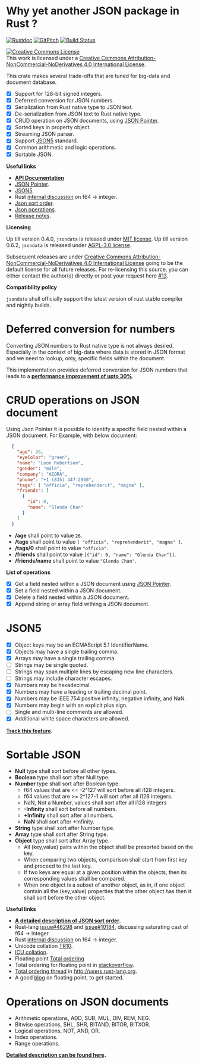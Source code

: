 Why yet another JSON package in Rust ?
======================================

[![Rustdoc](https://img.shields.io/badge/rustdoc-hosted-blue.svg)](https://docs.rs/jsondata)
[![GitPitch](https://gitpitch.com/assets/badge.svg)](https://gitpitch.com/bnclabs/jsondata/master?grs=github)
[![Build Status](https://travis-ci.org/bnclabs/jsondata.svg?branch=master)](https://travis-ci.org/bnclabs/jsondata)

<a rel="license" href="http://creativecommons.org/licenses/by-nc-nd/4.0/"><img alt="Creative Commons License" style="border-width:0" src="https://i.creativecommons.org/l/by-nc-nd/4.0/88x31.png" /></a><br />This work is licensed under a <a rel="license" href="http://creativecommons.org/licenses/by-nc-nd/4.0/">Creative Commons Attribution-NonCommercial-NoDerivatives 4.0 International License</a>.


This crate makes several trade-offs that are tuned for big-data
and document database.

* [x] Support for 128-bit signed integers.
* [x] Deferred conversion for JSON numbers.
* [x] Serialization from Rust native type to JSON text.
* [x] De-serialization from JSON text to Rust native type.
* [x] CRUD operation on JSON documents, using [JSON Pointer][jptr].
* [x] Sorted keys in property object.
* [x] Streaming JSON parser.
* [x] Support [JSON5](http://json5.org) standard.
* [x] Common arithmetic and logic operations.
* [x] Sortable JSON.

**Useful links**

* **[API Documentation](https://docs.rs/jsondata)**
* [JSON Pointer][jptr].
* [JSON5][json5].
* Rust [internal discussion][rust1]  on f64 -> integer.
* [Json sort order][json-sort-order].
* [Json operations][json-ops].
* [Release notes](./RELEASE.md).

**Licensing**

Up till version 0.4.0, ``jsondata`` is released under [MIT license].
Up till version 0.6.2, ``jsondata`` is released under [AGPL-3.0 license].

Subsequent releases are under [Creative Commons Attribution-NonCommercial-NoDerivatives
4.0 International License][CC-4.0] going to be the default license for
all future releases. For re-licensing this source, you can either contact
the author(s) directly or post your request here [#13][#13].

**Compatibility policy**

``jsondata`` shall officially support the latest version of rust stable
compiler and nightly builds.

Deferred conversion for numbers
===============================

Converting JSON numbers to Rust native type is not always desired.
Especially in the context of big-data where data is stored in JSON
format and we need to lookup, only, specific fields within the document.

This implementation provides deferred conversion for JSON numbers
that leads to a **[performance improvement of upto 30%][commit-deferred]**.

CRUD operations on JSON document
================================

Using Json Pointer it is possible to identify a specific field nested within
a JSON document. For Example, with below document:

```json
  {
    "age": 26,
    "eyeColor": "green",
    "name": "Leon Robertson",
    "gender": "male",
    "company": "AEORA",
    "phone": "+1 (835) 447-2960",
    "tags": [ "officia", "reprehenderit", "magna" ],
    "friends": [
      {
        "id": 0,
        "name": "Glenda Chan"
      }
    ]
  }
```

* **/age** shall point to value ``26``.
* **/tags** shall point to value ``[ "officia", "reprehenderit", "magna" ]``.
* **/tags/0** shall point to value ``"officia"``.
* **/friends** shall point to value ``[{"id": 0, "name": "Glenda Chan"}]``.
* **/friends/name** shall point to value ``"Glenda Chan"``.

**List of operations**

* [x] Get a field nested within a JSON document using [JSON Pointer][jptr].
* [x] Set a field nested within a JSON document.
* [x] Delete a field nested within a JSON document.
* [x] Append string or array field withing a JSON document.

JSON5
=====

* [x] Object keys may be an ECMAScript 5.1 IdentifierName.
* [x] Objects may have a single trailing comma.
* [x] Arrays may have a single trailing comma.
* [ ] Strings may be single quoted.
* [ ] Strings may span multiple lines by escaping new line characters.
* [ ] Strings may include character escapes.
* [x] Numbers may be hexadecimal.
* [x] Numbers may have a leading or trailing decimal point.
* [x] Numbers may be IEEE 754 positive infinity, negative infinity, and NaN.
* [x] Numbers may begin with an explicit plus sign.
* [ ] Single and multi-line comments are allowed.
* [x] Additional white space characters are allowed.

**[Track this feature](https://github.com/bnclabs/jsondata/issues/4)**.

Sortable JSON
=============

* **Null** type shall sort before all other types.
* **Boolean** type shall sort after Null type.
* **Number** type shall sort after Boolean type.
  * f64 values that are <= -2^127 will sort before all i128 integers.
  * f64 values that are >= 2^127-1 will sort after all i128 integers.
  * NaN, Not a Number, values shall sort after all i128 integers
  * **-Infinity** shall sort before all numbers.
  * **+Infinity** shall sort after all numbers.
  * **NaN** shall sort after +Infinity.
* **String** type shall sort after Number type.
* **Array** type shall sort after String type.
* **Object** type shall sort after Array type.
  * All (key,value) pairs within the object shall be presorted based
    on the key.
  * When comparing two objects, comparison shall start from first key
    and proceed to the last key.
  * If two keys are equal at a given position within the objects, then
    its corresponding values shall be compared.
  * When one object is a subset of another object, as in, if one object
    contain all the (key,value) properties that the other object has
    then it shall sort before the other object.

**Useful links**

- **[A detailed description of JSON sort order][json-sort-order]**.
- Rust-lang [issue#46298](https://github.com/rust-lang/rust/issues/46298) and
  [issue#10184](https://github.com/rust-lang/rust/issues/10184),
  discussing saturating cast of f64 -> integer.
- Rust [internal discussion][rust1]  on f64 -> integer.
- Unicode collation [TR10](http://unicode.org/reports/tr10).
- [ICU collation](http://userguide.icu-project.org/collation).
- Floating point [Total ordering][fp-total-order]
- Total ordering for floating point in [stackoverflow][sf1].
- [Total ordering thread](https://users.rust-lang.org/t/sort-order-for-json/24166)
  in http://users.rust-lang.org.
- A good [blog][blog1] on floating point, to get started.

Operations on JSON documents
============================

* Arithmetic operations, ADD, SUB, MUL, DIV, REM, NEG.
* Bitwise operations, SHL, SHR, BITAND, BITOR, BITXOR.
* Logical operations, NOT, AND, OR.
* Index operations.
* Range operations.

**[Detailed description can be found here][json-ops].**

[commit-deferred]: https://github.com/bnclabs/jsondata/commit/70e6dedf0121f16e130f224daaa23948f5a5d782
[json5]: http://json5.org
[jptr]: https://tools.ietf.org/html/rfc6901
[#1]: https://github.com/bnclabs/jsondata/issues/1
[#3]: https://github.com/bnclabs/jsondata/issues/3
[#4]: https://github.com/bnclabs/jsondata/issues/4
[#13]: https://github.com/bnclabs/jsondata/issues/13
[json-sort-order]: https://prataprc.github.io/json-sort-order.html
[json-ops]: https://prataprc.github.io/json-operations.html
[rust1]: https://internals.rust-lang.org/t/help-us-benchmark-saturating-float-casts/6231
[sf1]: https://stackoverflow.com/questions/8341395/what-is-a-subnormal-floating-point-number
[fp-total-order]: https://en.m.wikipedia.org/wiki/IEEE_754#Total-ordering_predicate
[blog1]: https://steve.hollasch.net/cgindex/coding/ieeefloat.html
[MIT license]: https://opensource.org/licenses/MIT
[AGPL-3.0 license]: https://opensource.org/licenses/AGPL-3.0
[CC-4.0]: https://creativecommons.org/licenses/by-nc-nd/4.0/
